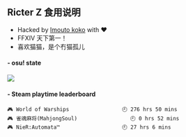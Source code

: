 ## Ricter Z 食用说明
- Hacked by [Imouto koko](https://osu.ppy.sh/users/7679162) with ❤️
- FFXIV 天下第一！
- 喜欢猫猫，是个冇猫孤儿

#### - osu! state
![](http://97.64.19.89:8080/api/v1/stat/4448675)

<!-- steam-box start -->
#### - Steam playtime leaderboard
```text
🎮 World of Warships                 🕘 276 hrs 50 mins
🎮 雀魂麻将(MahjongSoul)                 🕘 0 hrs 52 mins
🎮 NieR:Automata™                    🕘 27 hrs 6 mins
```
<!-- Powered by https://github.com/YouEclipse/steam-box . -->
<!-- steam-box end -->
